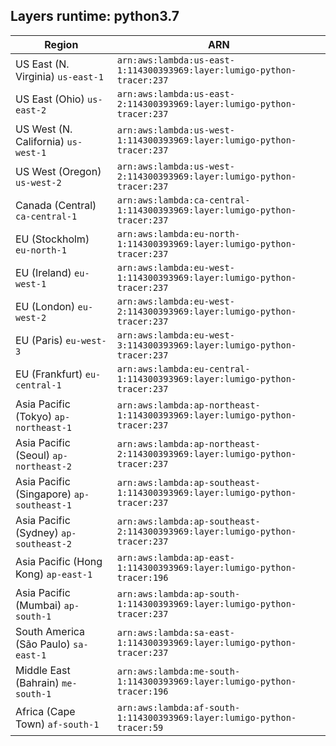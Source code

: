 Layers runtime: python3.7
----
| Region | ARN |
| --- | --- |
|US East (N. Virginia)  `us-east-1`|`arn:aws:lambda:us-east-1:114300393969:layer:lumigo-python-tracer:237`|
|US East (Ohio)  `us-east-2`|`arn:aws:lambda:us-east-2:114300393969:layer:lumigo-python-tracer:237`|
|US West (N. California)  `us-west-1`|`arn:aws:lambda:us-west-1:114300393969:layer:lumigo-python-tracer:237`|
|US West (Oregon)  `us-west-2`|`arn:aws:lambda:us-west-2:114300393969:layer:lumigo-python-tracer:237`|
|Canada (Central)  `ca-central-1`|`arn:aws:lambda:ca-central-1:114300393969:layer:lumigo-python-tracer:237`|
|EU (Stockholm)  `eu-north-1`|`arn:aws:lambda:eu-north-1:114300393969:layer:lumigo-python-tracer:237`|
|EU (Ireland)  `eu-west-1`|`arn:aws:lambda:eu-west-1:114300393969:layer:lumigo-python-tracer:237`|
|EU (London)  `eu-west-2`|`arn:aws:lambda:eu-west-2:114300393969:layer:lumigo-python-tracer:237`|
|EU (Paris)  `eu-west-3`|`arn:aws:lambda:eu-west-3:114300393969:layer:lumigo-python-tracer:237`|
|EU (Frankfurt)  `eu-central-1`|`arn:aws:lambda:eu-central-1:114300393969:layer:lumigo-python-tracer:237`|
|Asia Pacific (Tokyo)  `ap-northeast-1`|`arn:aws:lambda:ap-northeast-1:114300393969:layer:lumigo-python-tracer:237`|
|Asia Pacific (Seoul)  `ap-northeast-2`|`arn:aws:lambda:ap-northeast-2:114300393969:layer:lumigo-python-tracer:237`|
|Asia Pacific (Singapore)  `ap-southeast-1`|`arn:aws:lambda:ap-southeast-1:114300393969:layer:lumigo-python-tracer:237`|
|Asia Pacific (Sydney)  `ap-southeast-2`|`arn:aws:lambda:ap-southeast-2:114300393969:layer:lumigo-python-tracer:237`|
|Asia Pacific (Hong Kong)  `ap-east-1`|`arn:aws:lambda:ap-east-1:114300393969:layer:lumigo-python-tracer:196`|
|Asia Pacific (Mumbai)  `ap-south-1`|`arn:aws:lambda:ap-south-1:114300393969:layer:lumigo-python-tracer:237`|
|South America (São Paulo)  `sa-east-1`|`arn:aws:lambda:sa-east-1:114300393969:layer:lumigo-python-tracer:237`|
|Middle East (Bahrain)  `me-south-1`|`arn:aws:lambda:me-south-1:114300393969:layer:lumigo-python-tracer:196`|
|Africa (Cape Town)  `af-south-1`|`arn:aws:lambda:af-south-1:114300393969:layer:lumigo-python-tracer:59`|
